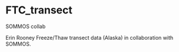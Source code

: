 # FTC_transect
SOMMOS collab

Erin Rooney Freeze/Thaw transect data (Alaska) in collaboration with SOMMOS.
